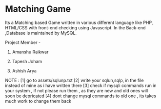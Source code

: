 # Matching Game
Its a Matching based Game written in various different language like PHP, HTML/CSS with front-end checking using Javascript. In the Back-end ,Database is maintained by MySQL.

Project Member -

1) Amanshu Raikwar

2) Tapesh Joham

3) Ashish Arya

NOTE :
[1] go to assets/sqlunp.txt
[2] write your sqlun,sqlp, in the file instead of mine as i have written there
[3] check if mysqli commands run in your system , if not please run them , as they are new and old ones will soon be depricated
[4] dont change mysql commands to old one , its takes much work to change them back

